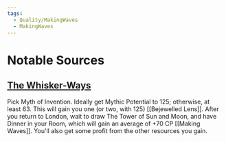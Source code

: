 ```yaml
---
tags:
  - Quality/MakingWaves
  - MakingWaves
---
```



# Notable Sources
## [The Whisker-Ways](https://fallenlondon.wiki/wiki/The_Whisker-Ways_(Guide)#Strategy)
Pick Myth of Invention. Ideally get Mythic Potential to 125; otherwise, at least 63. This will gain you one (or two, with 125) [[Bejewelled Lens]]. After you return to London, wait to draw The Tower of Sun and Moon, and have Dinner in your Room, which will gain an average of +70 CP [[Making Waves]]. You'll also get some profit from the other resources you gain. 